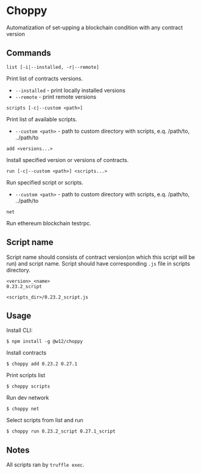 # Choppy

Automatization of set-upping a blockchain condition with any contract version

## Commands

`list [-i|--installed, -r|--remote]`

Print list of contracts versions.

 * `--installed` - print locally installed versions
 * `--remote` - print remote versions

`scripts [-c|--custom <path>]`

Print list of available scripts.

* `--custom <path>` - path to custom directory with scripts, e.q. /path/to, ../path/to

`add <versions...>`

Install specified version or versions of contracts.

`run [-c|--custom <path>] <scripts...>`

Run specified script or scripts.

* `--custom <path>` - path to custom directory with scripts, e.q. /path/to, ../path/to

`net`

Run ethereum blockchain testrpc.

## Script name

Script name should consists of contract version(on which this script will be run) and script name.
Script should have corresponding `.js` file in scripts directory.

```
<version>_<name>
0.23.2_script

<scripts_dir>/0.23.2_script.js
```

## Usage

Install CLI:

```
$ npm install -g @w12/choppy
```

Install contracts

```
$ choppy add 0.23.2 0.27.1
```

Print scripts list

```
$ choppy scripts
```

Run dev network
```
$ choppy net
```

Select scripts from list and run
```
$ choppy run 0.23.2_script 0.27.1_script
```

## Notes

All scripts ran by `truffle exec`.


